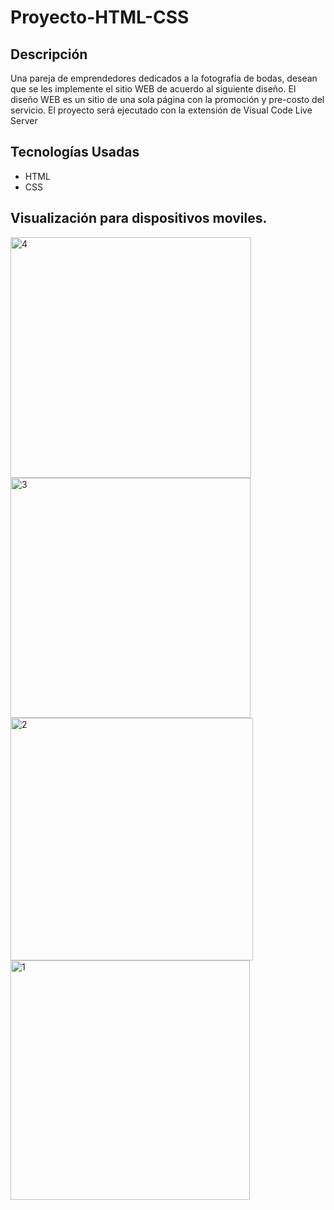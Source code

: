 # Proyecto-HTML-CSS

## Descripción
Una pareja de emprendedores dedicados a la fotografía de bodas, desean que se les implemente el sitio
WEB de acuerdo al siguiente diseño. El diseño WEB es un sitio de una sola página con la promoción y pre-costo del servicio.
El proyecto será ejecutado con la extensión de Visual Code Live Server

## Tecnologías Usadas
- HTML
- CSS
## Visualización para dispositivos moviles.

<img width="385" alt="4" src="https://github.com/user-attachments/assets/891ab57a-aac1-4d53-95fa-c2cbb1290890">
<img width="384" alt="3" src="https://github.com/user-attachments/assets/b10187b7-cda3-40f0-b4bc-0d3e9913bf33">
<img width="388" alt="2" src="https://github.com/user-attachments/assets/13d7672a-c6c6-45d3-a62d-f97faa55e2b6">
<img width="383" alt="1" src="https://github.com/user-attachments/assets/db9a9c48-0689-48b1-b9c4-8f9fbac0423b">

